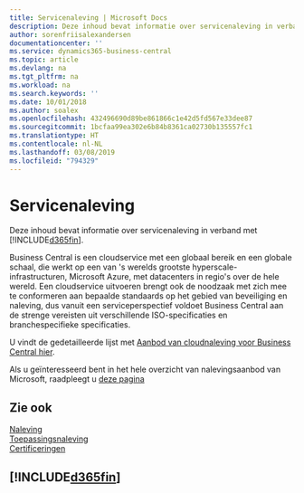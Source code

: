 ```yaml
---
title: Servicenaleving | Microsoft Docs
description: Deze inhoud bevat informatie over servicenaleving in verband met Business Central.
author: sorenfriisalexandersen
documentationcenter: ''
ms.service: dynamics365-business-central
ms.topic: article
ms.devlang: na
ms.tgt_pltfrm: na
ms.workload: na
ms.search.keywords: ''
ms.date: 10/01/2018
ms.author: soalex
ms.openlocfilehash: 432496690d89be861866c1e42d5fd567e33dee87
ms.sourcegitcommit: 1bcfaa99ea302e6b84b8361ca02730b135557fc1
ms.translationtype: HT
ms.contentlocale: nl-NL
ms.lasthandoff: 03/08/2019
ms.locfileid: "794329"
---
```

# <a name="service-compliance"></a>Servicenaleving
Deze inhoud bevat informatie over servicenaleving in verband met [!INCLUDE[d365fin](../includes/d365fin_md.md)].  

Business Central is een cloudservice met een globaal bereik en een globale schaal, die werkt op een van 's werelds grootste hyperscale-infrastructuren, Microsoft Azure, met datacenters in regio's over de hele wereld. Een cloudservice uitvoeren brengt ook de noodzaak met zich mee te conformeren aan bepaalde standaards op het gebied van beveiliging en naleving, dus vanuit een serviceperspectief voldoet Business Central aan de strenge vereisten uit verschillende ISO-specificaties en branchespecifieke specificaties.

U vindt de gedetailleerde lijst met [Aanbod van cloudnaleving voor Business Central hier](https://aka.ms/d365-compliance-list).

Als u geïnteresseerd bent in het hele overzicht van nalevingsaanbod van Microsoft, raadpleegt u [deze pagina](https://www.microsoft.com/en-us/trustcenter/compliance/complianceofferings)

## <a name="see-also"></a>Zie ook  
[Naleving](compliance-overview.md)  
[Toepassingsnaleving](compliance-application-compliance.md)  
[Certificeringen](compliance-certifications.md)  

 ## [!INCLUDE[d365fin](../includes/free_trial_md.md)]  
 
